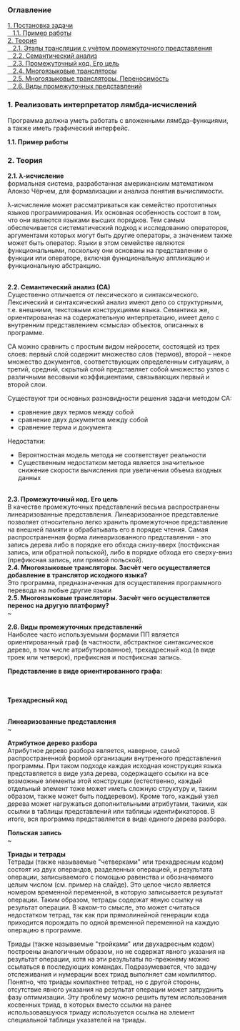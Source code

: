 <h3>Оглавление</h3>
<a href="#one">1. Постановка задачи</a><br>
<a href="#two">&nbsp;&nbsp;&nbsp;1.1. Пример работы</a><br>
<a href="#three">2. Теория</a><br>
<a href="#four">&nbsp;&nbsp;&nbsp;2.1. Этапы трансляции с учѐтом промежуточного представления</a><br>
<a href="#five">&nbsp;&nbsp;&nbsp;2.2. Семантический анализ</a><br>
<a href="#six">&nbsp;&nbsp;&nbsp;2.3. Промежуточный код. Его цель</a><br>
<a href="#seven">&nbsp;&nbsp;&nbsp;2.4. Многоязыковые трансляторы</a><br>
<a href="#eight">&nbsp;&nbsp;&nbsp;2.5. Многоязыковые трансляторы. Переносимость</a><br>
<a href="#night">&nbsp;&nbsp;&nbsp;2.6. Виды промежуточных представлений </a><br>


<h3 id="one">1. Реализовать интерпретатор лямбда-исчислений</h3>
<p>Программа должна уметь работать с вложенными лямбда-функциями, а также иметь графический интерфейс.
</p>

<b id="two">1.1. Пример работы</b> <br>
<p></p>

<h3 id="three">2. Теория</h3>
<b id="four">2.1. λ-исчисление</b><br>
формальная система, разработанная американским математиком Алонзо Чёрчем, для формализации и анализа понятия вычислимости.

λ-исчисление может рассматриваться как семейство прототипных языков программирования. Их основная особенность состоит в том, что они являются языками высших порядков. Тем самым обеспечивается систематический подход к исследованию операторов, аргументами которых могут быть другие операторы, а значением также может быть оператор. Языки в этом семействе являются функциональными, поскольку они основаны на представлении о функции или операторе, включая функциональную аппликацию и функциональную абстракцию.


<br>
<b id="five">2.2. Семантический анализ (СА)</b> <br>
Существенно отличается от лексического и синтаксического. Лексический и синтаксический анализ имеют дело со структурными, т.е. внешними, текстовыми конструкциями языка. Семантика же, ориентированная на содержательную интерпретацию, имеет дело с внутренним представлением «смысла» объектов, описанных в программе. 

СА можно сравнить с простым видом нейросети, состоящей из трех слоев: первый слой содержит множество слов (термов), второй – некое множество документов, соответствующих определенным ситуациям, а третий, средний, скрытый слой представляет собой множество узлов с различными весовыми коэффициентами, связывающих первый и второй слои.

Существуют три основных разновидности решения задачи методом СА:
* сравнение двух термов между собой
* сравнение двух документов между собой
* сравнение терма и документа

Недостатки:
*	Вероятностная модель метода не соответствует реальности
*	Существенным недостатком метода является значительное снижение скорости вычисления при увеличении объема входных данных 

<br>
<b id="six">2.3. Промежуточный код. Его цель</b> <br>
В качестве  промежуточных представлений  весьма распространены
линеаризованные представления.  Линеаризованное  представление
позволяет    относительно    легко    хранить    промежуточное
представление на  внешней памяти  и обрабатывать его в порядке
чтения.   Самая    распространенная   форма   линеаризованного
представления -  это запись  дерева либо  в порядке его обхода
снизу-вверх (постфиксная  запись, или обратной польской), либо
в порядке  обхода  его  сверху-вниз  (префиксная  запись,  или
прямой польской).

<br>
<b id="seven">2.4. Многоязыковые трансляторы. Засчѐт чего осуществляется добавление в транслятор исходного языка?
</b><br>
Это программа, предназначенная для осуществления программного перевода на любые другие языки

<br>
<b id="eight">2.5. Многоязыковые трансляторы. Засчѐт чего осуществляется перенос на другую платформу?</b><br>
~

<b id="night">2.6. Виды промежуточных представлений</b><br>
Наиболее часто используемыми формами ПП является ориентированный граф (в частности, абстрактное синтаксическое дерево, в том числе атрибутированное), трехадресный код (в виде троек или четверок), префиксная и постфиксная запись.

<b>Представление в виде ориентированного графа:</b> <br><br>
<img src="http://citforum.ru/programming/theory/serebryakov/main104x.gif" alt="">
<img src="http://citforum.ru/programming/theory/serebryakov/main105x.gif" alt="">

<b>Трехадресный код</b><br><br>
<img src="http://citforum.ru/programming/theory/serebryakov/8_4.png" alt="">

<b>Линеаризованные представления</b><br>
~ <br>

<b>Атрибутное дерево разбора</b><br>
<img src="https://habrastorage.org/files/d20/776/f49/d20776f49b7044c0805b012be5f270e7.png" alt="" align="left">
Атрибутное дерево разбора является, наверное, самой распространенной формой
организации внутренного представления программы. При таком подходе каждая
исходная конструкция языка представляется в виде узла дерева, содержащего ссылки на
все возможные элементы этой конструкции (естественно, каждый отдельный элемент
тоже может иметь сложную структуру и, таким образом, также может быть поддеревом).
Кроме того, каждый узел дерева может нагружаться дополнительными атрибутами,
такими, как ссылки в таблицы представлений или таблицы идентификаторов. В итоге,
вся программа представляется в виде единого дерева разбора. 

<b>Польская запись</b><br>
~ <br>

<b>Триады и тетрады</b><br>
<img src="https://habrastorage.org/files/84d/513/7f3/84d5137f3bf84330b0081e97fc50ec22.png" alt="" align="left">Тетрады (также называемые "четверками" или трехадресным кодом) состоят из двух
операндов, разделенных операцией, и результата операции, записываемого с помощью
равенства и обозначаемого целым числом (см. пример на слайде). Это целое число
является номером временной переменной, в которую записывается результат операции.
Таким образом, тетрады содержат явную ссылку на результат операции. В каком-то
смысле, это может считаться недостатком тетрад, так как при прямолинейной генерации
кода приходится порождать по одной временной переменной на каждую операцию в
программе.

Триады (также называемые "тройками" или двухадресным кодом) построены
аналогичным образом, но не содержат явного указания на результат операции, хотя на
эти результаты по-прежнему можно ссылаться в последующих командах.
Подразумевается, что задачу отслеживания и нумерации всех триад выполняет сам
компилятор. Понятно, что триады компактнее тетрад, но с другой стороны, отсутствие
явного указания на результат операции может затруднить фазу оптимизации. Эту
проблему можно решить путем использования косвенных триад, в которых вместо
ссылки на ранее использовавшуюся триаду используется ссылка на элемент специальной
таблицы указателей на триады. 